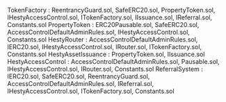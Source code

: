 TokenFactory       : ReentrancyGuard.sol, SafeERC20.sol, PropertyToken.sol, IHestyAccessControl.sol, ITokenFactory.sol, IIssuance.sol, IReferral.sol, Constants.sol
PropertyToken      : ERC20Pausable.sol, SafeERC20.sol, AccessControlDefaultAdminRules.sol, IHestyAccessControl.sol, Constants.sol
HestyRouter        : AccessControlDefaultAdminRules.sol, IERC20.sol, IHestyAccessControl.sol, IRouter.sol, ITokenFactory.sol, Constants.sol
HestyAssetIssuance : PropertyToken.sol, IIssuance.sol
HestyAccessControl : AccessControlDefaultAdminRules.sol, Pausable.sol, IHestyAccessControl.sol, IRouter.sol, Constants.sol
ReferralSystem     : IERC20.sol, SafeERC20.sol, ReentrancyGuard.sol, AccessControlDefaultAdminRules.sol, IReferral.sol, IHestyAccessControl.sol, ITokenFactory.sol, Constants.sol
